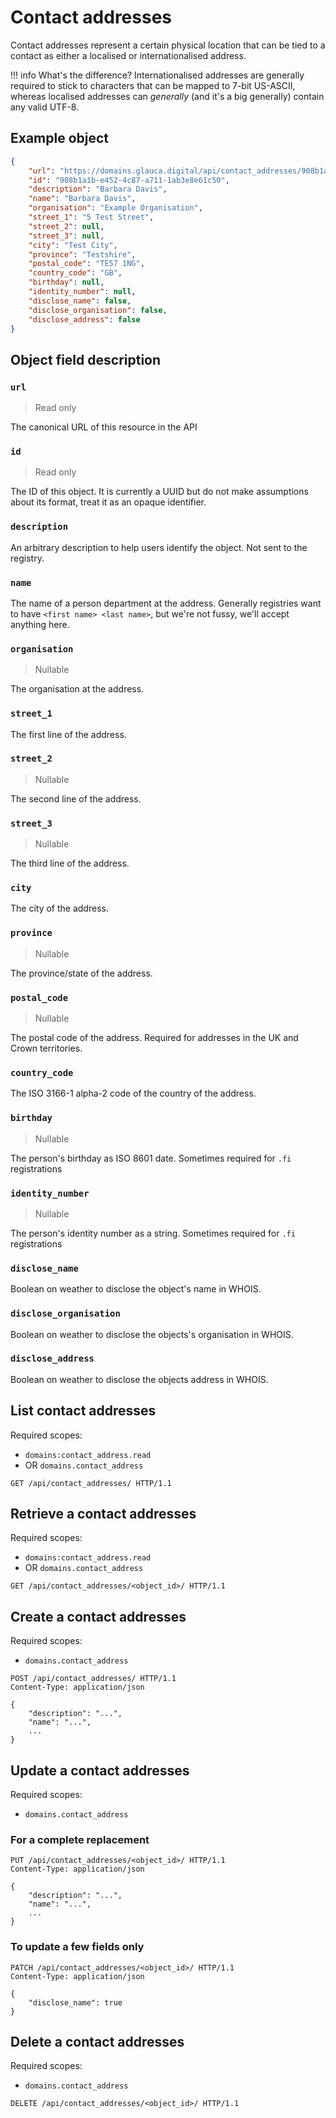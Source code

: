# Contact addresses

Contact addresses represent a certain physical location that can be tied to a contact
as either a localised or internationalised address.

!!! info
    What's the difference? Internationalised addresses are generally required to stick to
    characters that can be mapped to 7-bit US-ASCII, whereas localised addresses can
    *generally* (and it's a big generally) contain any valid UTF-8.
    
    
## Example object

```json
{
    "url": "https://domains.glauca.digital/api/contact_addresses/908b1a1b-e452-4c87-a711-1ab3e8e61c50/",
    "id": "908b1a1b-e452-4c87-a711-1ab3e8e61c50",
    "description": "Barbara Davis",
    "name": "Barbara Davis",
    "organisation": "Example Organisation",
    "street_1": "5 Test Street",
    "street_2": null,
    "street_3": null,
    "city": "Test City",
    "province": "Testshire",
    "postal_code": "TE57 1NG",
    "country_code": "GB",
    "birthday": null,
    "identity_number": null,
    "disclose_name": false,
    "disclose_organisation": false,
    "disclose_address": false
}
```
    
## Object field description

### `url`
> Read only

The canonical URL of this resource in the API  

### `id`
> Read only

The ID of this object. It is currently a UUID but do not make assumptions about its
format, treat it as an opaque identifier.

### `description`
An arbitrary description to help users identify the object. Not sent to the registry.

### `name`
The name of a person department at the address. Generally registries want to have 
`<first name> <last name>`, but we're not fussy, we'll accept anything here.

### `organisation`
> Nullable

The organisation at the address.

### `street_1`
The first line of the address.

### `street_2`
> Nullable

The second line of the address.

### `street_3`
> Nullable

The third line of the address.

### `city`
The city of the address.

### `province`
> Nullable

The province/state of the address.

### `postal_code`
> Nullable

The postal code of the address. Required for addresses in the UK and Crown territories.

### `country_code`

The ISO 3166-1 alpha-2 code of the country of the address.

### `birthday`
> Nullable

The person's birthday as ISO 8601 date. Sometimes required for `.fi` registrations

### `identity_number`
> Nullable

The person's identity number as a string. Sometimes required for `.fi` registrations

### `disclose_name`
Boolean on weather to disclose the object's name in WHOIS.

### `disclose_organisation`
Boolean on weather to disclose the objects's organisation in WHOIS.

### `disclose_address`
Boolean on weather to disclose the objects address in WHOIS.
  
## List contact addresses

Required scopes:

- `domains:contact_address.read`
- OR `domains.contact_address` 

```http
GET /api/contact_addresses/ HTTP/1.1
```
  
## Retrieve a contact addresses

Required scopes:

- `domains:contact_address.read`
- OR `domains.contact_address` 

```http
GET /api/contact_addresses/<object_id>/ HTTP/1.1
```
  
## Create a contact addresses

Required scopes:

- `domains.contact_address` 

```http
POST /api/contact_addresses/ HTTP/1.1
Content-Type: application/json

{
    "description": "...",
    "name": "...",
    ...
}
```
  
## Update a contact addresses

Required scopes:

- `domains.contact_address` 

### For a complete replacement

```http
PUT /api/contact_addresses/<object_id>/ HTTP/1.1
Content-Type: application/json

{
    "description": "...",
    "name": "...",
    ...
}
```

### To update a few fields only

```http
PATCH /api/contact_addresses/<object_id>/ HTTP/1.1
Content-Type: application/json

{
    "disclose_name": true
}
```
  
## Delete a contact addresses

Required scopes:

- `domains.contact_address` 

```http
DELETE /api/contact_addresses/<object_id>/ HTTP/1.1
```